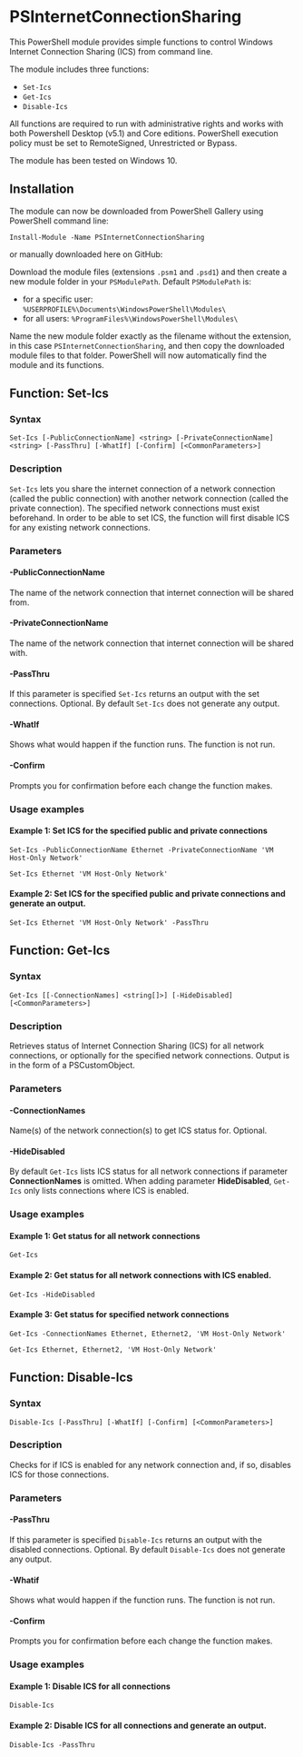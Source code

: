 # PSInternetConnectionSharing
This PowerShell module provides simple functions to control Windows Internet Connection Sharing (ICS) from command line.

The module includes three functions:
* `Set-Ics`
* `Get-Ics`
* `Disable-Ics` 

All functions are required to run with administrative rights and works with both Powershell Desktop (v5.1) and Core editions. PowerShell execution policy must be set to RemoteSigned, Unrestricted or Bypass.

The module has been tested on Windows 10.
## Installation
The module can now be downloaded from PowerShell Gallery using PowerShell command line:

`Install-Module -Name PSInternetConnectionSharing`

or manually downloaded here on GitHub:

Download the module files (extensions `.psm1` and `.psd1`) and then create a new module folder in your `PSModulePath`. Default `PSModulePath` is:

- for a specific user: `%USERPROFILE%\Documents\WindowsPowerShell\Modules\`
- for all users: `%ProgramFiles%\WindowsPowerShell\Modules\`

Name the new module folder exactly as the filename without the extension, in this case `PSInternetConnectionSharing`, and then copy the downloaded module files to that folder. PowerShell will now automatically find the module and its functions.
## Function: Set-Ics
### Syntax
```
Set-Ics [-PublicConnectionName] <string> [-PrivateConnectionName] <string> [-PassThru] [-WhatIf] [-Confirm] [<CommonParameters>]
```
### Description
`Set-Ics` lets you share the internet connection of a network connection (called the public connection) with another network connection (called the private connection). The specified network connections must exist beforehand. In order to be able to set ICS, the function will first disable ICS for any existing network connections.
### Parameters
#### -PublicConnectionName
The name of the network connection that internet connection will be shared from.
#### -PrivateConnectionName
The name of the network connection that internet connection will be shared with.
#### -PassThru
If this parameter is specified `Set-Ics` returns an output with the set connections. Optional. By default `Set-Ics` does not generate any output.
#### -WhatIf
Shows what would happen if the function runs. The function is not run.
#### -Confirm
Prompts you for confirmation before each change the function makes.
### Usage examples
#### Example 1: Set ICS for the specified public and private connections
`Set-Ics -PublicConnectionName Ethernet -PrivateConnectionName 'VM Host-Only Network'`

`Set-Ics Ethernet 'VM Host-Only Network'`
#### Example 2: Set ICS for the specified public and private connections and generate an output.
`Set-Ics Ethernet 'VM Host-Only Network' -PassThru`

## Function: Get-Ics
### Syntax
```
Get-Ics [[-ConnectionNames] <string[]>] [-HideDisabled] [<CommonParameters>]
```
### Description
Retrieves status of Internet Connection Sharing (ICS) for all network connections, or optionally for the specified network connections. Output is in the form of a PSCustomObject.
### Parameters
#### -ConnectionNames
Name(s) of the network connection(s) to get ICS status for. Optional.
#### -HideDisabled
By default `Get-Ics` lists ICS status for all network connections if parameter **ConnectionNames** is omitted. When adding parameter **HideDisabled**, `Get-Ics` only lists connections where ICS is enabled.
### Usage examples
#### Example 1: Get status for all network connections
`Get-Ics`
#### Example 2: Get status for all network connections with ICS enabled.
`Get-Ics -HideDisabled`
#### Example 3: Get status for specified network connections
`Get-Ics -ConnectionNames Ethernet, Ethernet2, 'VM Host-Only Network'`

`Get-Ics Ethernet, Ethernet2, 'VM Host-Only Network'`

## Function: Disable-Ics
### Syntax
```
Disable-Ics [-PassThru] [-WhatIf] [-Confirm] [<CommonParameters>]
```
### Description
Checks for if ICS is enabled for any network connection and, if so, disables ICS for those connections.
### Parameters
#### -PassThru
If this parameter is specified `Disable-Ics` returns an output with the disabled connections. Optional. By default `Disable-Ics` does not generate any output.
#### -Whatif
Shows what would happen if the function runs. The function is not run.
#### -Confirm
Prompts you for confirmation before each change the function makes.
### Usage examples
#### Example 1: Disable ICS for all connections
`Disable-Ics`
#### Example 2: Disable ICS for all connections and generate an output.
`Disable-Ics -PassThru`
